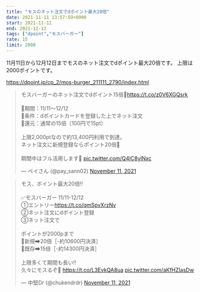 ```yaml
---
title: "モスのネット注文でdポイント最大20倍"
date: 2021-11-11 13:57:59+0900
start: 2021-11-11
end: 2021-12-12
tags: ["dpoint","モスバーガー"]
rate: 15
limit: 2000
---
```


11月11日から12月12日までモスのネット注文でdポイント最大20倍です。
上限は2000ポイントです。

https://dpoint.jp/cp_2/mos-burger_211111_2790/index.html

<blockquote class="twitter-tweet"><p lang="ja" dir="ltr">モスバーガーのネット注文でdポイント15倍🙌<a href="https://t.co/z0V6XGQsrk">https://t.co/z0V6XGQsrk</a><br><br>🔻期間：11/11〜12/12<br>🔻条件：dポイントカードを登録した上でネット注文<br>🔻還元：通常の15倍（100円で15pt）<br><br>上限2,000ptなので約13,400円利用で到達。<br>ネット注文に新規登録ならポイント20倍🎉<br><br>期間中はフル活用します🥳 <a href="https://t.co/Q4lC8ylNxc">pic.twitter.com/Q4lC8ylNxc</a></p>&mdash; ペイさん (@pay_sann02) <a href="https://twitter.com/pay_sann02/status/1458634233056923650?ref_src=twsrc%5Etfw">November 11, 2021</a></blockquote> <script async src="https://platform.twitter.com/widgets.js" charset="utf-8"></script>
<blockquote class="twitter-tweet"><p lang="ja" dir="ltr">モス、ポイント最大20倍‼️<br><br>✅モスバーガー 11/11-12/12<br>①エントリー<a href="https://t.co/qmSpvXrzNv">https://t.co/qmSpvXrzNv</a><br>②ネット注文にdポイント登録<br>③ネット注文で<br><br>ポイントが2000pまで<br>🔹新規➡︎20倍［-約10600円決済］<br>🔹既存➡︎15倍［-約14300円決済］<br><br>上限多くて期間も長い‼️<br>久々にモスるぞ🤩 <a href="https://t.co/L3EvkQA8ua">https://t.co/L3EvkQA8ua</a> <a href="https://t.co/aKfHZIasDw">pic.twitter.com/aKfHZIasDw</a></p>&mdash; 中堅Dr (@chukendrdr) <a href="https://twitter.com/chukendrdr/status/1458637213705531396?ref_src=twsrc%5Etfw">November 11, 2021</a></blockquote> <script async src="https://platform.twitter.com/widgets.js" charset="utf-8"></script>
